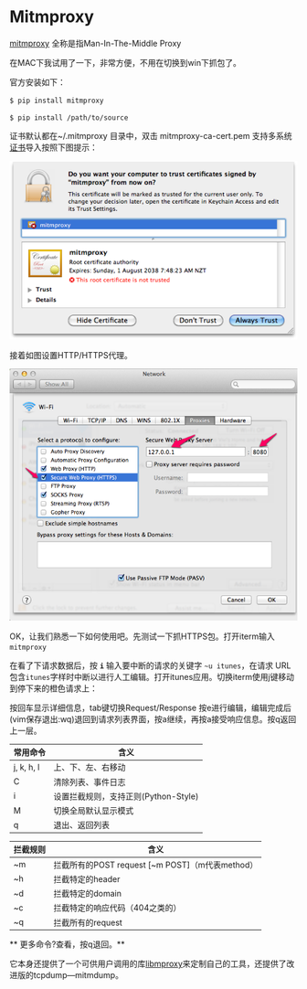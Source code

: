 Mitmproxy
=========
[mitmproxy](http://mitmproxy.org) 全称是指Man-In-The-Middle Proxy



在MAC下我试用了一下，非常方便，不用在切换到win下抓包了。

官方安装如下：


```
$ pip install mitmproxy
```

```
$ pip install /path/to/source
```


证书默认都在~/.mitmproxy 目录中，双击 mitmproxy-ca-cert.pem 支持多系统[证书](./Mitmproxy/cert.md)导入按照下图提示：

![安装证书](Mitmproxy_02.png)



接着如图设置HTTP/HTTPS代理。

![proxy setting](Mitmproxy_01.png)

OK，让我们熟悉一下如何使用吧。先测试一下抓HTTPS包。打开iterm输入`mitmproxy`


在看了下请求数据后，按 **`i`** 输入要中断的请求的关键字 `~u itunes`，在请求 URL 包含`itunes`字样时中断以进行人工编辑。打开itunes应用。切换iterm使用j键移动到停下来的橙色请求上：


按回车显示详细信息，tab键切换Request/Response  按e进行编辑，编辑完成后(vim保存退出:wq)退回到请求列表界面，按a继续，再按a接受响应信息。按q返回上一层。


常用命令 | 含义 |
--------|------|
j, k, h, l|上、下、左、右移动|
C| 清除列表、事件日志|
i| 设置拦截规则，支持正则(Python-Style)|
M| 切换全局默认显示模式|
q| 退出、返回列表|


拦截规则 | 含义 |
--------|------|
~m|拦截所有的POST request [~m POST]（m代表method）|
~h|拦截特定的header|
~d|拦截特定的domain|
~c|拦截特定的响应代码（404之类的）|
~q|拦截所有的request|


** 更多命令?查看，按q退回。**

它本身还提供了一个可供用户调用的库[libmproxy](./Mitmproxy/libmproxy.md)来定制自己的工具，还提供了改进版的tcpdump—mitmdump。




